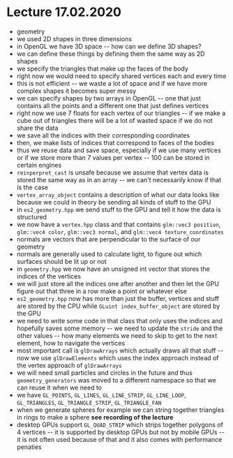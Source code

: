# Lecture 17.02.2020

- geometry
- we used 2D shapes in three dimensions
- in OpenGL we have 3D space -- how can we define 3D shapes?
- we can define these things by defining them the same way as 2D shapes
- we specify the triangles that make up the faces of the body
- right now we would need to specify shared vertices each and every time
- this is not efficient -- we waste a lot of space and if we have more complex
shapes it becomes super messy
- we can specify shapes by two arrays in OpenGL -- one that just contains all
the points and a different one that just defines vertices 
- right now we use 7 floats for each vertex of our triangles -- if we make
a cube out of triangles there will be a lot of wasted space if we do not share
the data
- we save all the indices with their corresponding coordinates
- then, we make lists of indices that correspond to faces of the bodies
- thus we reuse data and save space, especially if we use many vertices or if
we store more than 7 values per vertex -- 100 can be stored in certain engines
- `reinperpret_cast` is unsafe because we assume that vertex data is stored the
same way as in an array -- we can't necessarily know if that is the case
- `vertex_array_object` contains a description of what our data looks like
because we could in theory be sending all kinds of stuff to the GPU
- in `es2_geometry.hpp` we send stuff to the GPU and tell it how the data is
structured
- we now have a `vertex.hpp` class and that contains `glm::vec3 position`,
`glm::vec4 color`, `glm::vec3 normal`, and `glm::vec4 texture_coordinates`
- normals are vectors that are perpendicular to the surface of our geometry
- normals are generally used to calculate light, to figure out which surfaces
should be lit up or not
- in `geometry.hpp` we now have an unsigned int vector that stores the indices
of the vertices
- we will just store all the indices one after another and then let the GPU
figure out that three in a row make a point or whatever else
- `es2_geometry.hpp` now has more than just the buffer, vertices and stuff are
stored by the CPU while `GLuint index_buffer_object` are stored by the GPU
- we need to write some code in that class that only uses the indices and
hopefully saves some memory -- we need to update the `stride` and the other
values -- how many elements we need to skip to get to the next element, how to
navigate the vertices
- most important call is `glDrawArrays` which actually draws all that stuff --
now we use `glDrawElements` which uses the index approach instead of the vertex
approach of `glDrawArrays`
- we will need small particles and circles in the future and thus
`geometry_generators` was moved to a different namespace so that we can reuse
it when we need to 
- we have `GL_POINTS`, `GL_LINES`, `GL_LINE_STRIP`, `GL_LINE_LOOP`,
`GL_TRIANGLES`, `GL_TRIANGLE_STRIP`, `GL_TRIANGLE_FAN`
- when we generate spheres for example we can string together triangles in
rings to make a sphere __see recording of the lecture__
- desktop GPUs support `GL_QUAD_STRIP` which strips together polygons of
4 vertices -- it is supported by desktop GPUs but not by mobile GPUs -- it is
not often used because of that and it also comes with performance penaties
